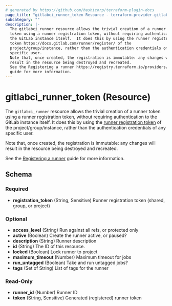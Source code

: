 ```yaml
---
# generated by https://github.com/hashicorp/terraform-plugin-docs
page_title: "gitlabci_runner_token Resource - terraform-provider-gitlabci"
subcategory: ""
description: |-
  The gitlabci_runner resource allows the trivial creation of a runner
  token using a runner registration token, without requiring authentication to
  the GitLab instance itself.  It does this by using the runner registration
  token https://docs.gitlab.com/runner/register/ of the
  project/group/instance, rather than the authentication credentials of any
  specific user.
  Note that, once created, the registration is immutable: any changes will
  result in the resource being destroyed and recreated.
  See the Registering a runner https://registry.terraform.io/providers/rsrchboy/gitlabci/latest/docs/guides/registering-a-runner
  guide for more information.
---
```


# gitlabci_runner_token (Resource)

The `gitlabci_runner` resource allows the trivial creation of a runner
token using a runner registration token, without requiring authentication to
the GitLab instance itself.  It does this by using the [runner registration
token](https://docs.gitlab.com/runner/register/) of the
project/group/instance, rather than the authentication credentials of any
specific user.

Note that, once created, the registration is immutable: any changes will
result in the resource being destroyed and recreated.

See the [Registering a runner](https://registry.terraform.io/providers/rsrchboy/gitlabci/latest/docs/guides/registering-a-runner)
guide for more information.



<!-- schema generated by tfplugindocs -->
## Schema

### Required

- **registration_token** (String, Sensitive) Runner registration token (shared, group, or project)

### Optional

- **access_level** (String) Run against all refs, or protected only
- **active** (Boolean) Create the runner active, or paused?
- **description** (String) Runner description
- **id** (String) The ID of this resource.
- **locked** (Boolean) Lock runner to project
- **maximum_timeout** (Number) Maximum timeout for jobs
- **run_untagged** (Boolean) Take and run untagged jobs?
- **tags** (Set of String) List of tags for the runner

### Read-Only

- **runner_id** (Number) Runner ID
- **token** (String, Sensitive) Generated (registered) runner token


